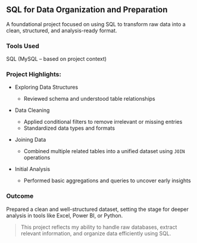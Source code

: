 ## SQL for Data Organization and Preparation

A foundational project focused on using SQL to transform raw data into a clean, structured, and analysis-ready format.

### Tools Used
 SQL (MySQL – based on project context)

### Project Highlights:
- Exploring Data Structures 
  - Reviewed schema and understood table relationships  

- Data Cleaning
  - Applied conditional filters to remove irrelevant or missing entries  
  - Standardized data types and formats  

- Joining Data
  - Combined multiple related tables into a unified dataset using `JOIN` operations  

- Initial Analysis
  - Performed basic aggregations and queries to uncover early insights  

### Outcome
Prepared a clean and well-structured dataset, setting the stage for deeper analysis in tools like Excel, Power BI, or Python.

> This project reflects my ability to handle raw databases, extract relevant information, and organize data efficiently using SQL.
